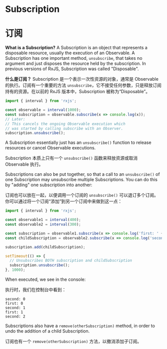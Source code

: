 # Subscription

# 订阅

**What is a Subscription?** A Subscription is an object that represents a disposable resource, usually the execution of an Observable. A Subscription has one important method, `unsubscribe`, that takes no argument and just disposes the resource held by the subscription. In previous versions of RxJS, Subscription was called "Disposable".

**什么是订阅？** Subscription 是一个表示一次性资源的对象，通常是 Observable 的执行。订阅有一个重要的方法 `unsubscribe`，它不接受任何参数，只是释放订阅持有的资源。在以前的 RxJS 版本中，Subscription 被称为“Disposable”。

```ts
import { interval } from 'rxjs';

const observable = interval(1000);
const subscription = observable.subscribe(x => console.log(x));
// Later:
// This cancels the ongoing Observable execution which
// was started by calling subscribe with an Observer.
subscription.unsubscribe(); 
```

<span class="informal">A Subscription essentially just has an `unsubscribe()` function to release resources or cancel Observable executions.</span>

<span class="informal">Subscription 本质上只有一个 `unsubscribe()` 函数来释放资源或取消 Observable 执行。</span>

Subscriptions can also be put together, so that a call to an `unsubscribe()` of one Subscription may unsubscribe multiple Subscriptions. You can do this by "adding" one subscription into another:

订阅也可以放在一起，以便调用一个订阅的 `unsubscribe()` 可以退订多个订阅。你可以通过将一个订阅“添加”到另一个订阅中来做到这一点：

```ts
import { interval } from 'rxjs';

const observable1 = interval(400);
const observable2 = interval(300);

const subscription = observable1.subscribe(x => console.log('first: ' + x));
const childSubscription = observable2.subscribe(x => console.log('second: ' + x));

subscription.add(childSubscription);

setTimeout(() => {
  // Unsubscribes BOTH subscription and childSubscription
  subscription.unsubscribe();
}, 1000);
```

When executed, we see in the console:

执行时，我们在控制台中看到：

```none
second: 0
first: 0
second: 1
first: 1
second: 2
```

Subscriptions also have a `remove(otherSubscription)` method, in order to undo the addition of a child Subscription.

订阅也有一个 `remove(otherSubscription)` 方法，以撤消添加子订阅。


